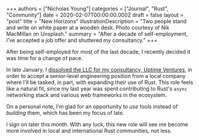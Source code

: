 +++
authors = ["Nicholas Young"]
categories = ["Journal", "Rust", "Community"]
date = 2020-02-07T00:00:00.000Z
draft = false
layout = "post"
title = "New Horizons"
illustrationDescription = "Two people stand and write on white paper at a wooden desk. Photo courtesy of Nik MacMillan on Unsplash."
summary = "After a decade of self-employment, I've accepted a job offer and shuttered my consultancy."
+++

After being self-employed for most of the last decade, I recently decided it was time for a change of pace.

In late January, I [dissolved the LLC for my consultancy, Uptime Ventures][uv], in order to accept a senior-level engineering position from a local company where I'll be tasked, in part, with expanding their use of Rust. This role feels like a natural fit, since my last year was spent contributing to Rust's `async` networking stack and various web frameworks in the ecosystem.

On a personal note, I'm glad for an opportunity to *use* tools instead of *building* them, which has been my focus of late.

I sign on later this month. With any luck, this new role will see me become more involved in local and international Rust communities, not less.

[uv]: https://www.uptime.ventures/blog/2020/02/shutdown/
